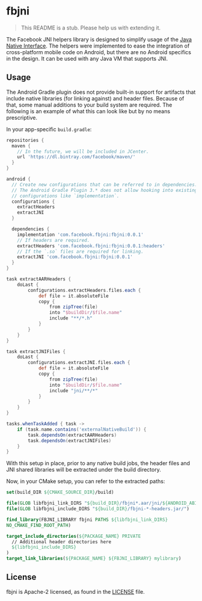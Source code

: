 # fbjni

> This README is a stub. Please help us with extending it.

The Facebook JNI helpers library is designed to simplify usage of the [Java
Native Interface](https://docs.oracle.com/javase/8/docs/technotes/guides/jni/spec/jniTOC.html).
The helpers were implemented to ease the integration of cross-platform mobile
code on Android, but there are no Android specifics in the design. It can be
used with any Java VM that supports JNI.

## Usage

The Android Gradle plugin does not provide built-in support for artifacts that
include native libraries (for linking against) and header files. Because of
that, some manual additions to your build system are required. The following
is an example of what this can look like but by no means prescriptive.

In your app-specific `build.gradle`:

```groovy
repositories {
  maven {
    // In the future, we will be included in JCenter.
    url 'https://dl.bintray.com/facebook/maven/'
  }
}

android {
  // Create new configurations that can be referred to in dependencies.
  // The Android Gradle Plugin 3.* does not allow hooking into existing
  // configurations like `implementation`.
  configurations {
    extractHeaders
    extractJNI
  }

  dependencies {
    implementation 'com.facebook.fbjni:fbjni:0.0.1'
    // If headers are required.
    extractHeaders 'com.facebook.fbjni:fbjni:0.0.1:headers'
    // If the `.so` files are required for linking.
    extractJNI 'com.facebook.fbjni:fbjni:0.0.1'
  }
}

task extractAARHeaders {
    doLast {
        configurations.extractHeaders.files.each {
            def file = it.absoluteFile
            copy {
                from zipTree(file)
                into "$buildDir/$file.name"
                include "**/*.h"
            }
        }
    }
}

task extractJNIFiles {
    doLast {
        configurations.extractJNI.files.each {
            def file = it.absoluteFile
            copy {
                from zipTree(file)
                into "$buildDir/$file.name"
                include "jni/**/*"
            }
        }
    }
}

tasks.whenTaskAdded { task ->
    if (task.name.contains('externalNativeBuild')) {
        task.dependsOn(extractAARHeaders)
        task.dependsOn(extractJNIFiles)
    }
}
```

With this setup in place, prior to any native build jobs, the header files
and JNI shared libraries will be extracted under the build directory.

Now, in your CMake setup, you can refer to the extracted paths:

```cmake
set(build_DIR ${CMAKE_SOURCE_DIR}/build)

file(GLOB libfbjni_link_DIRS "${build_DIR}/fbjni*.aar/jni/${ANDROID_ABI}")
file(GLOB libfbjni_include_DIRS "${build_DIR}/fbjni-*-headers.jar/")

find_library(FBJNI_LIBRARY fbjni PATHS ${libfbjni_link_DIRS}
NO_CMAKE_FIND_ROOT_PATH)

target_include_directories(${PACKAGE_NAME} PRIVATE
  // Additional header directories here
  ${libfbjni_include_DIRS}
)
target_link_libraries(${PACKAGE_NAME} ${FBJNI_LIBRARY} mylibrary)
```

## License

fbjni is Apache-2 licensed, as found in the [LICENSE](/LICENSE) file.
